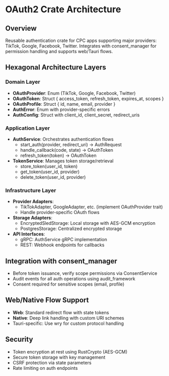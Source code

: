 # OAuth2 Crate Architecture

## Overview
Reusable authentication crate for CPC apps supporting major providers: TikTok, Google, Facebook, Twitter. Integrates with consent_manager for permission handling and supports web/Tauri flows.

## Hexagonal Architecture Layers

### Domain Layer
- **OAuthProvider**: Enum (TikTok, Google, Facebook, Twitter)
- **OAuthToken**: Struct { access_token, refresh_token, expires_at, scopes }
- **OAuthProfile**: Struct { id, name, email, provider }
- **AuthError**: Enum with provider-specific errors
- **AuthConfig**: Struct with client_id, client_secret, redirect_uris

### Application Layer
- **AuthService**: Orchestrates authentication flows
  - start_auth(provider, redirect_uri) -> AuthRequest
  - handle_callback(code, state) -> OAuthToken
  - refresh_token(token) -> OAuthToken
- **TokenService**: Manages token storage/retrieval
  - store_token(user_id, token) 
  - get_token(user_id, provider) 
  - delete_token(user_id, provider)

### Infrastructure Layer
- **Provider Adapters**: 
  - TikTokAdapter, GoogleAdapter, etc. (implement OAuthProvider trait)
  - Handle provider-specific OAuth flows
- **Storage Adapters**:
  - EncryptedSledStorage: Local storage with AES-GCM encryption
  - PostgresStorage: Centralized encrypted storage
- **API Interfaces**:
  - gRPC: AuthService gRPC implementation
  - REST: Webhook endpoints for callbacks

## Integration with consent_manager
- Before token issuance, verify scope permissions via ConsentService
- Audit events for all auth operations using audit_framework
- Consent required for sensitive scopes (email, profile)

## Web/Native Flow Support
- **Web**: Standard redirect flow with state tokens
- **Native**: Deep link handling with custom URI schemes
- Tauri-specific: Use wry for custom protocol handling

## Security
- Token encryption at rest using RustCrypto (AES-GCM)
- Secure token storage with key management
- CSRF protection via state parameters
- Rate limiting on auth endpoints